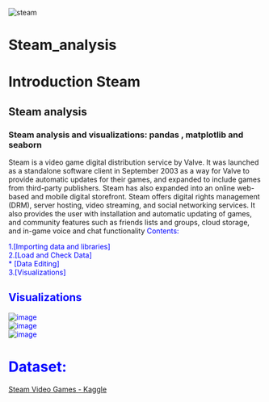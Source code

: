 
![steam](https://user-images.githubusercontent.com/29547973/88657101-08f5dd00-d0da-11ea-8bec-9a6c6d8c5c46.jpg)</br>
# Steam_analysis </br>

# Introduction Steam
## Steam analysis

### Steam analysis and visualizations: pandas , matplotlib and seaborn

Steam is a video game digital distribution service by Valve. It was launched as a standalone software client in September 2003 as a way for Valve to provide automatic updates for their games, and expanded to include games from third-party publishers. Steam has also expanded into an online web-based and mobile digital storefront. Steam offers digital rights management (DRM), server hosting, video streaming, and social networking services. It also provides the user with installation and automatic updating of games, and community features such as friends lists and groups, cloud storage, and in-game voice and chat functionality
<font color = 'blue'>
Contents:

1.[Importing data and libraries] </br>
2.[Load and Check Data]</br>
      * [Data Editing]</br>
3.[Visualizations]</br>


## Visualizations
![image](https://user-images.githubusercontent.com/29547973/88656595-3aba7400-d0d9-11ea-86af-66156da48493.png)
</br>
![image](https://user-images.githubusercontent.com/29547973/88656674-5c1b6000-d0d9-11ea-96cb-12eecb36aa0f.png)
</br>
![image](https://user-images.githubusercontent.com/29547973/88656760-7b19f200-d0d9-11ea-86fc-6d899c759801.png)

# Dataset:
[Steam Video Games - Kaggle ](https://www.kaggle.com/tamber/steam-video-games)
